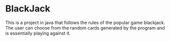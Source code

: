 # BlackJack

This is a project in java that follows the rules of the popular game blackjack. The user can choose from the random cards generated by the program and is essentially playing against it.
